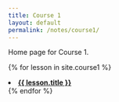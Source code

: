 ```yaml
---
title: Course 1
layout: default
permalink: /notes/course1/
---
```

Home page for Course 1.

{% for lesson in site.course1 %}
  <li><a href="{{ lesson.permalink }}"> <strong> {{ lesson.title }} </strong></a></li>
{% endfor %}
